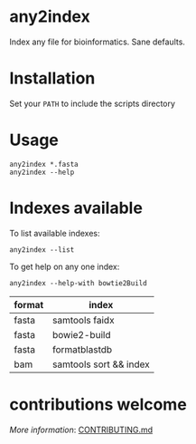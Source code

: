 # any2index

Index any file for bioinformatics.
Sane defaults.

# Installation

Set your `PATH` to include the scripts directory

# Usage

    any2index *.fasta
    any2index --help

# Indexes available

To list available indexes:

    any2index --list

To get help on any one index:

    any2index --help-with bowtie2Build

| format | index |
|--------|-------|
| fasta  | samtools faidx |
| fasta  | bowie2-build |
| fasta  | formatblastdb |
| bam  | samtools sort && index |

# contributions welcome

_More information_: [CONTRIBUTING.md](CONTRIBUTING.md)

